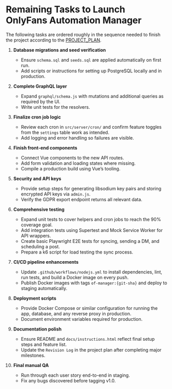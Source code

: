 # Remaining Tasks to Launch OnlyFans Automation Manager

The following tasks are ordered roughly in the sequence needed to finish the project according to the [PROJECT_PLAN](docs/PROJECT_PLAN.md).

1. **Database migrations and seed verification**
   - Ensure `schema.sql` and `seeds.sql` are applied automatically on first run.
   - Add scripts or instructions for setting up PostgreSQL locally and in production.

2. **Complete GraphQL layer**
   - Expand `graphql/schema.js` with mutations and additional queries as required by the UI.
   - Write unit tests for the resolvers.

3. **Finalize cron job logic**
   - Review each cron in `src/server/cron/` and confirm feature toggles from the `settings` table work as intended.
   - Add logging and error handling so failures are visible.

4. **Finish front‑end components**
   - Connect Vue components to the new API routes.
   - Add form validation and loading states where missing.
   - Compile a production build using Vue’s tooling.

5. **Security and API keys**
   - Provide setup steps for generating libsodium key pairs and storing encrypted API keys via `admin.js`.
   - Verify the GDPR export endpoint returns all relevant data.

6. **Comprehensive testing**
   - Expand unit tests to cover helpers and cron jobs to reach the 90% coverage goal.
   - Add integration tests using Supertest and Mock Service Worker for API wrappers.
   - Create basic Playwright E2E tests for syncing, sending a DM, and scheduling a post.
   - Prepare a k6 script for load testing the sync process.

7. **CI/CD pipeline enhancements**
   - Update `.github/workflows/nodejs.yml` to install dependencies, lint, run tests, and build a Docker image on every push.
   - Publish Docker images with tags `of-manager:{git-sha}` and deploy to staging automatically.

8. **Deployment scripts**
   - Provide Docker Compose or similar configuration for running the app, database, and any reverse proxy in production.
   - Document environment variables required for production.

9. **Documentation polish**
   - Ensure README and `docs/instructions.html` reflect final setup steps and feature list.
   - Update the `Revision Log` in the project plan after completing major milestones.

10. **Final manual QA**
    - Run through each user story end-to-end in staging.
    - Fix any bugs discovered before tagging v1.0.

